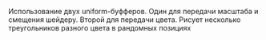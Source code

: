 Использование двух uniform-буфферов. Один для передачи масштаба и смещения шейдеру. Второй для передачи цвета.
Рисует несколько треугольников разного цвета в рандомных позициях 
